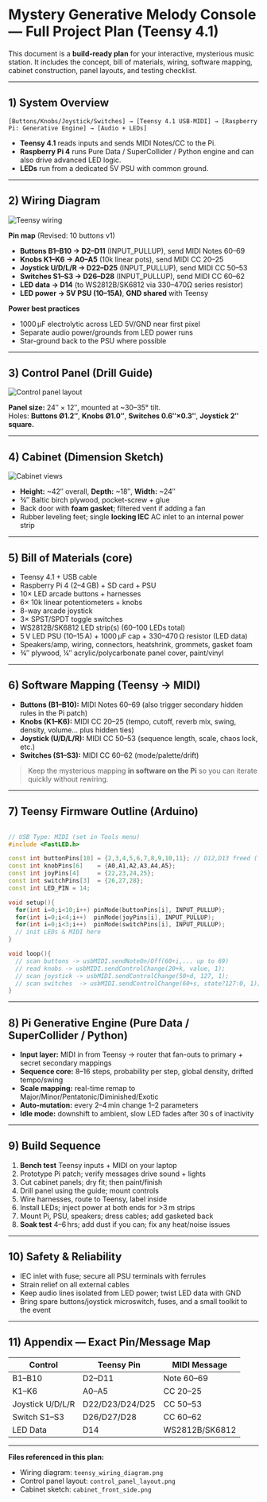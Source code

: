 
# Mystery Generative Melody Console — Full Project Plan (Teensy 4.1)

This document is a **build-ready plan** for your interactive, mysterious music station. It includes the concept, bill of materials, wiring, software mapping, cabinet construction, panel layouts, and testing checklist.

---

## 1) System Overview
```
[Buttons/Knobs/Joystick/Switches] → [Teensy 4.1 USB-MIDI] → [Raspberry Pi: Generative Engine] → [Audio + LEDs]
```
- **Teensy 4.1** reads inputs and sends MIDI Notes/CC to the Pi.
- **Raspberry Pi 4** runs Pure Data / SuperCollider / Python engine and can also drive advanced LED logic.
- **LEDs** run from a dedicated 5V PSU with common ground.

---

## 2) Wiring Diagram
![Teensy wiring](./teensy_wiring_diagram.png)

**Pin map** (Revised: 10 buttons v1)
- **Buttons B1–B10 → D2–D11** (INPUT_PULLUP), send MIDI Notes 60–69  
- **Knobs K1–K6 → A0–A5** (10k linear pots), send MIDI CC 20–25  
- **Joystick U/D/L/R → D22–D25** (INPUT_PULLUP), send MIDI CC 50–53  
- **Switches S1–S3 → D26–D28** (INPUT_PULLUP), send MIDI CC 60–62  
- **LED data → D14** (to WS2812B/SK6812 via 330–470Ω series resistor)  
- **LED power → 5V PSU (10–15A)**, **GND shared** with Teensy

**Power best practices**
- 1000 µF electrolytic across LED 5V/GND near first pixel  
- Separate audio power/grounds from LED power runs  
- Star-ground back to the PSU where possible

---

## 3) Control Panel (Drill Guide)
![Control panel layout](./control_panel_layout.png)

**Panel size:** 24″ × 12″, mounted at ~30–35° tilt.  
Holes: **Buttons Ø1.2″**, **Knobs Ø1.0″**, **Switches 0.6″×0.3″**, **Joystick 2″ square.**

---

## 4) Cabinet (Dimension Sketch)
![Cabinet views](./cabinet_front_side.png)

- **Height:** ~42″ overall, **Depth:** ~18″, **Width:** ~24″  
- ¾″ Baltic birch plywood, pocket-screw + glue  
- Back door with **foam gasket**; filtered vent if adding a fan  
- Rubber leveling feet; single **locking IEC** AC inlet to an internal power strip

---

## 5) Bill of Materials (core)
- Teensy 4.1 + USB cable  
- Raspberry Pi 4 (2–4 GB) + SD card + PSU  
- 10× LED arcade buttons + harnesses  
- 6× 10k linear potentiometers + knobs  
- 8-way arcade joystick  
- 3× SPST/SPDT toggle switches  
- WS2812B/SK6812 LED strip(s) (60–100 LEDs total)  
- 5 V LED PSU (10–15 A) + 1000 µF cap + 330–470 Ω resistor (LED data)  
- Speakers/amp, wiring, connectors, heatshrink, grommets, gasket foam  
- ¾″ plywood, ¼″ acrylic/polycarbonate panel cover, paint/vinyl

---

## 6) Software Mapping (Teensy → MIDI)
- **Buttons (B1–B10):** MIDI Notes 60–69 (also trigger secondary hidden rules in the Pi patch)  
- **Knobs (K1–K6):** MIDI CC 20–25 (tempo, cutoff, reverb mix, swing, density, volume… plus hidden ties)  
- **Joystick (U/D/L/R):** MIDI CC 50–53 (sequence length, scale, chaos lock, etc.)  
- **Switches (S1–S3):** MIDI CC 60–62 (mode/palette/drift)

> Keep the mysterious mapping **in software on the Pi** so you can iterate quickly without rewiring.

---

## 7) Teensy Firmware Outline (Arduino)
```cpp

// USB Type: MIDI (set in Tools menu)
#include <FastLED.h>

const int buttonPins[10] = {2,3,4,5,6,7,8,9,10,11}; // D12,D13 freed (future use)
const int knobPins[6]    = {A0,A1,A2,A3,A4,A5};
const int joyPins[4]     = {22,23,24,25};
const int switchPins[3]  = {26,27,28};
const int LED_PIN = 14;

void setup(){
  for(int i=0;i<10;i++) pinMode(buttonPins[i], INPUT_PULLUP);
  for(int i=0;i<4;i++)  pinMode(joyPins[i], INPUT_PULLUP);
  for(int i=0;i<3;i++)  pinMode(switchPins[i], INPUT_PULLUP);
  // init LEDs & MIDI here
}

void loop(){
  // scan buttons -> usbMIDI.sendNoteOn/Off(60+i,... up to 69)
  // read knobs -> usbMIDI.sendControlChange(20+k, value, 1);
  // scan joystick -> usbMIDI.sendControlChange(50+d, 127, 1);
  // scan switches  -> usbMIDI.sendControlChange(60+s, state?127:0, 1);
}

```

---

## 8) Pi Generative Engine (Pure Data / SuperCollider / Python)
- **Input layer:** MIDI in from Teensy → router that fan-outs to primary + secret secondary mappings  
- **Sequence core:** 8–16 steps, probability per step, global density, drifted tempo/swing  
- **Scale mapping:** real-time remap to Major/Minor/Pentatonic/Diminished/Exotic  
- **Auto-mutation:** every 2–4 min change 1–2 parameters  
- **Idle mode:** downshift to ambient, slow LED fades after 30 s of inactivity

---

## 9) Build Sequence
1. **Bench test** Teensy inputs + MIDI on your laptop  
2. Prototype Pi patch; verify messages drive sound + lights  
3. Cut cabinet panels; dry fit; then paint/finish  
4. Drill panel using the guide; mount controls  
5. Wire harnesses, route to Teensy, label inside  
6. Install LEDs; inject power at both ends for >3 m strips  
7. Mount Pi, PSU, speakers; dress cables; add gasketed back  
8. **Soak test** 4–6 hrs; add dust if you can; fix any heat/noise issues

---

## 10) Safety & Reliability
- IEC inlet with fuse; secure all PSU terminals with ferrules  
- Strain relief on all external cables  
- Keep audio lines isolated from LED power; twist LED data with GND  
- Bring spare buttons/joystick microswitch, fuses, and a small toolkit to the event

---

## 11) Appendix — Exact Pin/Message Map
| Control | Teensy Pin | MIDI Message |
|---|---|---|
| B1–B10 | D2–D11 | Note 60–69 |
| K1–K6 | A0–A5 | CC 20–25 |
| Joystick U/D/L/R | D22/D23/D24/D25 | CC 50–53 |
| Switch S1–S3 | D26/D27/D28 | CC 60–62 |
| LED Data | D14 | WS2812B/SK6812 |

---

**Files referenced in this plan:**  
- Wiring diagram: `teensy_wiring_diagram.png`  
- Control panel layout: `control_panel_layout.png`  
- Cabinet sketch: `cabinet_front_side.png`  
